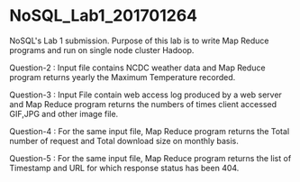 # NoSQL_Lab1_201701264
NoSQL's Lab 1 submission.
Purpose of this lab is to write Map Reduce programs and run on single node cluster Hadoop.

Question-2 : Input file contains NCDC weather data and Map Reduce program returns yearly the Maximum Temperature recorded.

Question-3 : Input File contain web access log produced by a web server and Map Reduce program returns the numbers of times client accessed GIF,JPG and other image file.

Question-4 : For the same input file, Map Reduce program returns the Total number of request and Total download size on monthly basis.

Question-5 : For the same input file, Map Reduce program returns the list of Timestamp and URL for which response status has been 404.
